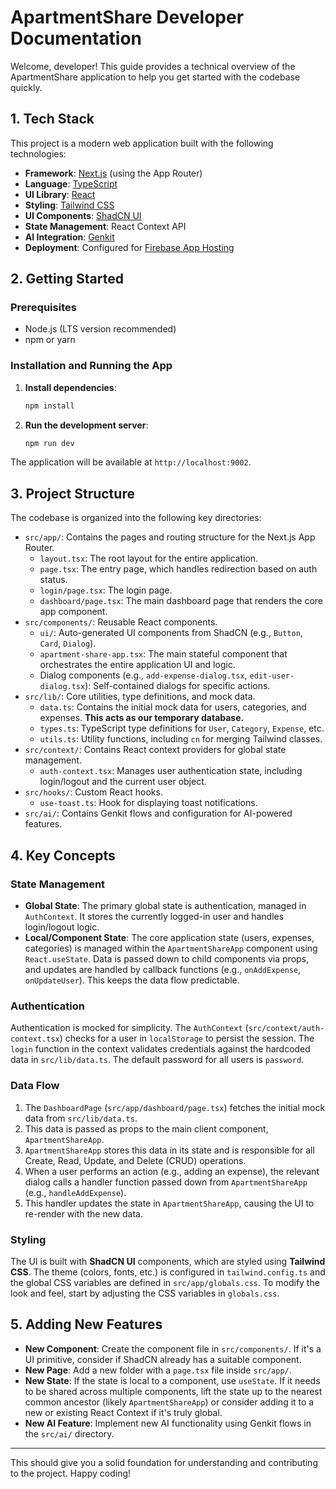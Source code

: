# ApartmentShare Developer Documentation

Welcome, developer! This guide provides a technical overview of the ApartmentShare application to help you get started with the codebase quickly.

## 1. Tech Stack

This project is a modern web application built with the following technologies:

-   **Framework**: [Next.js](https://nextjs.org/) (using the App Router)
-   **Language**: [TypeScript](https://www.typescriptlang.org/)
-   **UI Library**: [React](https://react.dev/)
-   **Styling**: [Tailwind CSS](https://tailwindcss.com/)
-   **UI Components**: [ShadCN UI](https://ui.shadcn.com/)
-   **State Management**: React Context API
-   **AI Integration**: [Genkit](https://firebase.google.com/docs/genkit)
-   **Deployment**: Configured for [Firebase App Hosting](https://firebase.google.com/docs/app-hosting)

## 2. Getting Started

### Prerequisites

-   Node.js (LTS version recommended)
-   npm or yarn

### Installation and Running the App

1.  **Install dependencies**:
    ```bash
    npm install
    ```

2.  **Run the development server**:
    ```bash
    npm run dev
    ```

The application will be available at `http://localhost:9002`.

## 3. Project Structure

The codebase is organized into the following key directories:

-   `src/app/`: Contains the pages and routing structure for the Next.js App Router.
    -   `layout.tsx`: The root layout for the entire application.
    -   `page.tsx`: The entry page, which handles redirection based on auth status.
    -   `login/page.tsx`: The login page.
    -   `dashboard/page.tsx`: The main dashboard page that renders the core app component.
-   `src/components/`: Reusable React components.
    -   `ui/`: Auto-generated UI components from ShadCN (e.g., `Button`, `Card`, `Dialog`).
    -   `apartment-share-app.tsx`: The main stateful component that orchestrates the entire application UI and logic.
    -   Dialog components (e.g., `add-expense-dialog.tsx`, `edit-user-dialog.tsx`): Self-contained dialogs for specific actions.
-   `src/lib/`: Core utilities, type definitions, and mock data.
    -   `data.ts`: Contains the initial mock data for users, categories, and expenses. **This acts as our temporary database.**
    -   `types.ts`: TypeScript type definitions for `User`, `Category`, `Expense`, etc.
    -   `utils.ts`: Utility functions, including `cn` for merging Tailwind classes.
-   `src/context/`: Contains React context providers for global state management.
    -   `auth-context.tsx`: Manages user authentication state, including login/logout and the current user object.
-   `src/hooks/`: Custom React hooks.
    -   `use-toast.ts`: Hook for displaying toast notifications.
-   `src/ai/`: Contains Genkit flows and configuration for AI-powered features.

## 4. Key Concepts

### State Management

-   **Global State**: The primary global state is authentication, managed in `AuthContext`. It stores the currently logged-in user and handles login/logout logic.
-   **Local/Component State**: The core application state (users, expenses, categories) is managed within the `ApartmentShareApp` component using `React.useState`. Data is passed down to child components via props, and updates are handled by callback functions (e.g., `onAddExpense`, `onUpdateUser`). This keeps the data flow predictable.

### Authentication

Authentication is mocked for simplicity. The `AuthContext` (`src/context/auth-context.tsx`) checks for a user in `localStorage` to persist the session. The `login` function in the context validates credentials against the hardcoded data in `src/lib/data.ts`. The default password for all users is `password`.

### Data Flow

1.  The `DashboardPage` (`src/app/dashboard/page.tsx`) fetches the initial mock data from `src/lib/data.ts`.
2.  This data is passed as props to the main client component, `ApartmentShareApp`.
3.  `ApartmentShareApp` stores this data in its state and is responsible for all Create, Read, Update, and Delete (CRUD) operations.
4.  When a user performs an action (e.g., adding an expense), the relevant dialog calls a handler function passed down from `ApartmentShareApp` (e.g., `handleAddExpense`).
5.  This handler updates the state in `ApartmentShareApp`, causing the UI to re-render with the new data.

### Styling

The UI is built with **ShadCN UI** components, which are styled using **Tailwind CSS**. The theme (colors, fonts, etc.) is configured in `tailwind.config.ts` and the global CSS variables are defined in `src/app/globals.css`. To modify the look and feel, start by adjusting the CSS variables in `globals.css`.

## 5. Adding New Features

-   **New Component**: Create the component file in `src/components/`. If it's a UI primitive, consider if ShadCN already has a suitable component.
-   **New Page**: Add a new folder with a `page.tsx` file inside `src/app/`.
-   **New State**: If the state is local to a component, use `useState`. If it needs to be shared across multiple components, lift the state up to the nearest common ancestor (likely `ApartmentShareApp`) or consider adding it to a new or existing React Context if it's truly global.
-   **New AI Feature**: Implement new AI functionality using Genkit flows in the `src/ai/` directory.

---

This should give you a solid foundation for understanding and contributing to the project. Happy coding!
